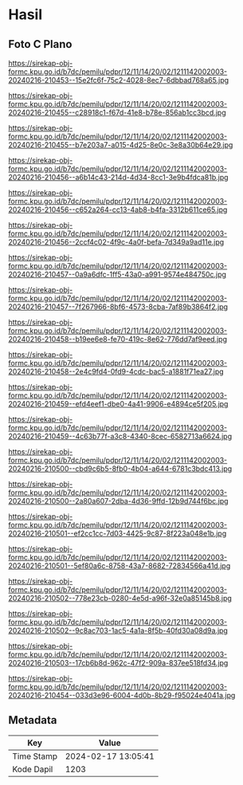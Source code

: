 # Hasil

## Foto C Plano

https://sirekap-obj-formc.kpu.go.id/b7dc/pemilu/pdpr/12/11/14/20/02/1211142002003-20240216-210453--15e2fc6f-75c2-4028-8ec7-6dbbad768a65.jpg

https://sirekap-obj-formc.kpu.go.id/b7dc/pemilu/pdpr/12/11/14/20/02/1211142002003-20240216-210455--c28918c1-f67d-41e8-b78e-856ab1cc3bcd.jpg

https://sirekap-obj-formc.kpu.go.id/b7dc/pemilu/pdpr/12/11/14/20/02/1211142002003-20240216-210455--b7e203a7-a015-4d25-8e0c-3e8a30b64e29.jpg

https://sirekap-obj-formc.kpu.go.id/b7dc/pemilu/pdpr/12/11/14/20/02/1211142002003-20240216-210456--a6b14c43-214d-4d34-8cc1-3e9b4fdca81b.jpg

https://sirekap-obj-formc.kpu.go.id/b7dc/pemilu/pdpr/12/11/14/20/02/1211142002003-20240216-210456--c652a264-cc13-4ab8-b4fa-3312b611ce65.jpg

https://sirekap-obj-formc.kpu.go.id/b7dc/pemilu/pdpr/12/11/14/20/02/1211142002003-20240216-210456--2ccf4c02-4f9c-4a0f-befa-7d349a9ad11e.jpg

https://sirekap-obj-formc.kpu.go.id/b7dc/pemilu/pdpr/12/11/14/20/02/1211142002003-20240216-210457--0a9a6dfc-1ff5-43a0-a991-9574e484750c.jpg

https://sirekap-obj-formc.kpu.go.id/b7dc/pemilu/pdpr/12/11/14/20/02/1211142002003-20240216-210457--7f267966-8bf6-4573-8cba-7af89b3864f2.jpg

https://sirekap-obj-formc.kpu.go.id/b7dc/pemilu/pdpr/12/11/14/20/02/1211142002003-20240216-210458--b19ee6e8-fe70-419c-8e62-776dd7af9eed.jpg

https://sirekap-obj-formc.kpu.go.id/b7dc/pemilu/pdpr/12/11/14/20/02/1211142002003-20240216-210458--2e4c9fd4-0fd9-4cdc-bac5-a1881f71ea27.jpg

https://sirekap-obj-formc.kpu.go.id/b7dc/pemilu/pdpr/12/11/14/20/02/1211142002003-20240216-210459--efd4eef1-dbe0-4a41-9906-e4894ce5f205.jpg

https://sirekap-obj-formc.kpu.go.id/b7dc/pemilu/pdpr/12/11/14/20/02/1211142002003-20240216-210459--4c63b77f-a3c8-4340-8cec-6582713a6624.jpg

https://sirekap-obj-formc.kpu.go.id/b7dc/pemilu/pdpr/12/11/14/20/02/1211142002003-20240216-210500--cbd9c6b5-8fb0-4b04-a644-6781c3bdc413.jpg

https://sirekap-obj-formc.kpu.go.id/b7dc/pemilu/pdpr/12/11/14/20/02/1211142002003-20240216-210500--2a80a607-2dba-4d36-9ffd-12b9d744f6bc.jpg

https://sirekap-obj-formc.kpu.go.id/b7dc/pemilu/pdpr/12/11/14/20/02/1211142002003-20240216-210501--ef2cc1cc-7d03-4425-9c87-8f223a048e1b.jpg

https://sirekap-obj-formc.kpu.go.id/b7dc/pemilu/pdpr/12/11/14/20/02/1211142002003-20240216-210501--5ef80a6c-8758-43a7-8682-72834566a41d.jpg

https://sirekap-obj-formc.kpu.go.id/b7dc/pemilu/pdpr/12/11/14/20/02/1211142002003-20240216-210502--778e23cb-0280-4e5d-a96f-32e0a85145b8.jpg

https://sirekap-obj-formc.kpu.go.id/b7dc/pemilu/pdpr/12/11/14/20/02/1211142002003-20240216-210502--9c8ac703-1ac5-4a1a-8f5b-40fd30a08d9a.jpg

https://sirekap-obj-formc.kpu.go.id/b7dc/pemilu/pdpr/12/11/14/20/02/1211142002003-20240216-210503--17cb6b8d-962c-47f2-909a-837ee518fd34.jpg

https://sirekap-obj-formc.kpu.go.id/b7dc/pemilu/pdpr/12/11/14/20/02/1211142002003-20240216-210454--033d3e96-6004-4d0b-8b29-f95024e4041a.jpg


## Metadata

| Key        | Value               |
| ---------- | ------------------- |
| Time Stamp | 2024-02-17 13:05:41 |
| Kode Dapil | 1203                |



